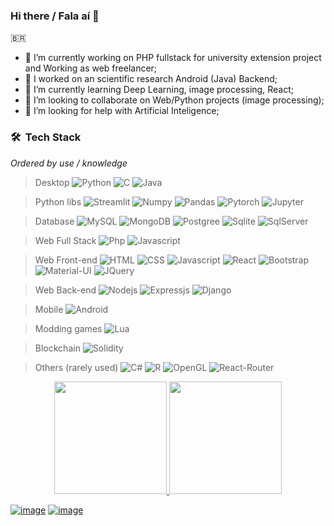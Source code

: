 ### Hi there / Fala aí 👋

🇧🇷

<!-- ![Python image](python.png) -->

- 🔭 I’m currently working on PHP fullstack for university extension project and Working as web freelancer;
- 👻 I worked on an scientific research Android (Java) Backend;
- 🌱 I’m currently learning Deep Learning, image processing, React;
- 👯 I’m looking to collaborate on Web/Python projects (image processing);
- 🤔 I’m looking for help with Artificial Inteligence;

<!-- #### Other experiences: -->

<!-- - College: Java, C, R, .Lua on Love2D, Assembly, Prolog, Solidity (blockchain)
- Personal studies: Python, C#, Godot, .Lua for modding, Javascript/Node.JS
- Out coding: Video edition (Sony Vegas) and a little bit of image editing.

 -->
 
 ### 🛠 &nbsp;Tech Stack
*Ordered by use / knowledge*

> Desktop
![Python](https://img.shields.io/badge/Python-000000?style=flat&logo=python&logoColor=darkgreen) ![C](https://img.shields.io/badge/C-000000?style=flat&logo=c&logoColor=00599C) ![Java](https://img.shields.io/badge/-Java-000000?style=flat&logo=Java&logoColor=ED8B00)

> Python libs
![Streamlit](https://img.shields.io/badge/Streamlit-000000?style=logo&logo=Streamlit&logoColor=FF4B4B) ![Numpy](https://img.shields.io/badge/Numpy-000000?style=logo&logo=numpy&logoColor=777BB4) ![Pandas](https://img.shields.io/badge/Pandas-000000?style=logo&logo=pandas&logoColor=2C2D72) ![Pytorch](https://img.shields.io/badge/PyTorch-000000?style=logo&logo=PyTorch&logoColor=EE4C2C) ![Jupyter](https://img.shields.io/badge/Jupyter-000000?&style=logo&logo=Jupyter&logoColor=F37626)

> Database
![MySQL](https://img.shields.io/badge/-MySQL-000000?style=flat&logo=mysql) ![MongoDB](https://img.shields.io/badge/-MongoDB-000000?style=flat&logo=mongodb) ![Postgree](https://img.shields.io/badge/PostgreSQL-000000?style=flat&logo=postgresql&logoColor=316192) ![Sqlite](https://img.shields.io/badge/SQLite-000000?style=flat&logo=sqlite&logoColor=07405E) ![SqlServer](https://img.shields.io/badge/Microsoft%20SQL%20Sever-000000?style=logo&logo=microsoft%20sql%20server&logoColor=CC2927)

> Web Full Stack
![Php](https://img.shields.io/badge/PHP-000000?style=logo&logo=php&logoColor=8892be) ![Javascript](https://img.shields.io/badge/-JavaScript-000000?style=logo&logo=javascript)

> Web Front-end
![HTML](https://img.shields.io/badge/-HTML-000000?style=flat&logo=HTML5) ![CSS](https://img.shields.io/badge/-CSS-000000?style=flat&logo=CSS3&logoColor=1572B6) ![Javascript](https://img.shields.io/badge/-JavaScript-000000?style=logo&logo=javascript) ![React](https://img.shields.io/badge/-React-000000?style=flat&logo=react)  ![Bootstrap](https://img.shields.io/badge/-Bootstrap-000000?style=flat&logo=bootstrap)  ![Material-UI](https://img.shields.io/badge/Material--UI-000000?style=logo&logo=material-ui&logoColor=0081CB) ![JQuery](https://img.shields.io/badge/jQuery-000000?style=logo&logo=jquery&logoColor=0769AD)

> Web Back-end
![Nodejs](https://img.shields.io/badge/Node.js-000000?style=flat&logo=nodedotjs&logoColor=339933) ![Expressjs](https://img.shields.io/badge/Express.js-000000?style=logo&logo=express&logoColor=white) ![Django](https://img.shields.io/badge/Django-000000?style=logo&logo=django&logoColor=092E20)

> Mobile
![Android](https://img.shields.io/badge/Android-000000?style=&logo=android&logoColor=3DDC84)

> Modding games
![Lua](https://img.shields.io/badge/Lua-000000?style=logo&logo=lua&logoColor=2C2D72) 

> Blockchain
![Solidity](https://img.shields.io/badge/Solidity-000000?style=logo&logo=solidity&logoColor=e6e6e6)

> Others (rarely used) 
![C#](https://img.shields.io/badge/C%23-000000?style=logo&logo=c-sharp&logoColor=239120) ![R](https://img.shields.io/badge/R-000000?style=logo&logo=r&logoColor=276DC3) ![OpenGL](https://img.shields.io/badge/OpenGL-000000?style=logo&logo=opengl) ![React-Router](https://img.shields.io/badge/React_Router-000000?style=logo&logo=react-router&logoColor=CA4245)
 
 
<p align="center">
<a href="https://github.com/GuilhermeSenna">
  <img height="180em" src="https://github-readme-stats-eight-theta.vercel.app/api?username=GuilhermeSenna&show_icons=true&theme=algolia&include_all_commits=true&count_private=true"/>
  <img height="180em" src="https://github-readme-stats-eight-theta.vercel.app/api/top-langs/?username=GuilhermeSenna&layout=compact&langs_count=8&theme=algolia"/>
</a>
</p>

[![image](https://img.shields.io/badge/LinkedIn-0077B5?style=for-the-badge&logo=linkedin&logoColor=white)](https://www.linkedin.com/in/guilherme-senna-2538561b8/)  [![image](https://img.shields.io/badge/Microsoft_Outlook-0078D4?style=for-the-badge&logo=microsoft-outlook&logoColor=white)](mailto:guilhermesenna_16@hotmail.com)
